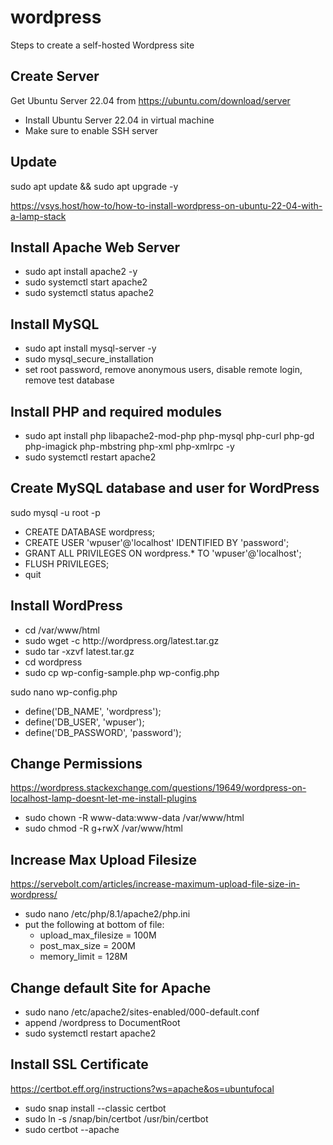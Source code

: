 # wordpress
Steps to create a self-hosted Wordpress site

## Create Server

Get Ubuntu Server 22.04 from https://ubuntu.com/download/server
<ul>
  <li>Install Ubuntu Server 22.04 in virtual machine
  <li>Make sure to enable SSH server
</ul>

## Update

sudo apt update && sudo apt upgrade -y

https://vsys.host/how-to/how-to-install-wordpress-on-ubuntu-22-04-with-a-lamp-stack

## Install Apache Web Server

<ul>
  <li>sudo apt install apache2 -y
  <li>sudo systemctl start apache2
  <li>sudo systemctl status apache2
</ul>

## Install MySQL

<ul>
  <li>sudo apt install mysql-server -y
  <li>sudo mysql_secure_installation
  <li>set root password, remove anonymous users, disable remote login, remove test database
</ul>

## Install PHP and required modules

<ul>
  <li>sudo apt install php libapache2-mod-php php-mysql php-curl php-gd php-imagick php-mbstring php-xml php-xmlrpc -y
  <li>sudo systemctl restart apache2
</ul>

## Create MySQL database and user for WordPress

sudo mysql -u root -p

<ul>
  <li>CREATE DATABASE wordpress;
  <li>CREATE USER 'wpuser'@'localhost' IDENTIFIED BY 'password';
  <li>GRANT ALL PRIVILEGES ON wordpress.* TO 'wpuser'@'localhost';
  <li>FLUSH PRIVILEGES;
  <li>quit
</ul>

## Install WordPress

<ul>
  <li>cd /var/www/html
  <li>sudo wget -c http://wordpress.org/latest.tar.gz
  <li>sudo tar -xzvf latest.tar.gz
  <li>cd wordpress
  <li>sudo cp wp-config-sample.php wp-config.php
</ul>

sudo nano wp-config.php

<ul>
  <li>define('DB_NAME', 'wordpress');
  <li>define('DB_USER', 'wpuser');
  <li>define('DB_PASSWORD', 'password');
</ul>

## Change Permissions

https://wordpress.stackexchange.com/questions/19649/wordpress-on-localhost-lamp-doesnt-let-me-install-plugins

<ul>
  <li>sudo chown -R www-data:www-data /var/www/html
  <li>sudo chmod -R g+rwX /var/www/html
</ul>

## Increase Max Upload Filesize

https://servebolt.com/articles/increase-maximum-upload-file-size-in-wordpress/

<ul>
  <li>sudo nano /etc/php/8.1/apache2/php.ini

  <li>put the following at bottom of file:

  <ul>
    <li>upload_max_filesize = 100M
    <li>post_max_size = 200M
    <li>memory_limit = 128M
  </ul>
</ul>

## Change default Site for Apache

<ul>
  <li>sudo nano /etc/apache2/sites-enabled/000-default.conf
  <li>append /wordpress to DocumentRoot
  <li>sudo systemctl restart apache2
</ul>

## Install SSL Certificate

https://certbot.eff.org/instructions?ws=apache&os=ubuntufocal

<ul>
  <li>sudo snap install --classic certbot
  <li>sudo ln -s /snap/bin/certbot /usr/bin/certbot
  <li>sudo certbot --apache
</ul>
